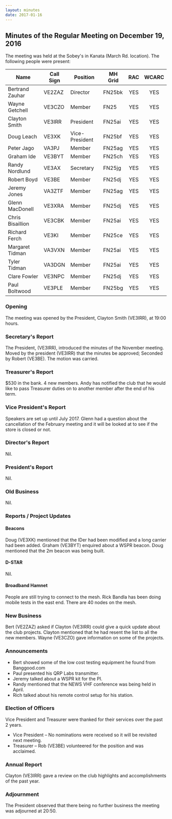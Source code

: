 ```yaml
---
layout: minutes
date: 2017-01-16
---
```


## Minutes of the Regular Meeting on December 19, 2016

The meeting was held at the Sobey's in Kanata (March Rd. location).
The following people were present:

| Name             | Call Sign | Position       | MH Grid | RAC | WCARC |
|------------------|-----------|----------------|---------|:---:|:-----:|
| Bertrand Zauhar  | VE2ZAZ    | Director       | FN25bk  | YES |  YES  |
| Wayne Getchell   | VE3CZO    | Member         | FN25    | YES |  YES  |
| Clayton Smith    | VE3IRR    | President      | FN25ai  | YES |  YES  |
| Doug Leach       | VE3XK     | Vice-President | FN25bf  | YES |  YES  |
| Peter Jago       | VA3PJ     | Member         | FN25ag  | YES |  YES  |
| Graham Ide       | VE3BYT    | Member         | FN25ch  | YES |  YES  |
| Randy Nordlund   | VE3AX     | Secretary      | FN25jg  | YES |  YES  |
| Robert Boyd      | VE3BE     | Member         | FN25dj  | YES |  YES  |
| Jeremy Jones     | VA3ZTF    | Member         | FN25ag  | YES |  YES  |
| Glenn MacDonell  | VE3XRA    | Member         | FN25dj  | YES |  YES  |
| Chris Bisaillion | VE3CBK    | Member         | FN25ai  | YES |  YES  |
| Richard Ferch    | VE3KI     | Member         | FN25ce  | YES |  YES  |
| Margaret Tidman  | VA3VXN    | Member         | FN25ai  | YES |  YES  |
| Tyler Tidman     | VA3DGN    | Member         | FN25ai  | YES |  YES  |
| Clare Fowler     | VE3NPC    | Member         | FN25dj  | YES |  YES  |
| Paul Boltwood    | VE3PLE    | Member         | FN25bg  | YES |  YES  |

### Opening

The meeting was opened by the President, Clayton Smith (VE3IRR), at 19:00 hours.

### Secretary's Report

The President, (VE3IRR), introduced the minutes of the November meeting.
Moved by the president (VE3IRR) that the minutes be approved; Seconded by Robert (VE3BE).
The motion was carried.

### Treasurer's Report

$530 in the bank.
4 new members.
Andy has notified the club that he would like to pass Treasurer duties on to another member after the end of his term.

### Vice President's Report

Speakers are set up until July 2017.
Glenn had a question about the cancellation of the February meeting and it will be looked at to see if the store is closed or not.

### Director's Report

Nil.

### President's Report

Nil.

### Old Business

Nil.

### Reports / Project Updates

#### Beacons

Doug (VE3XK) mentioned that the IDer had been modified and a long carrier had been added.
Graham (VE3BYT) enquired about a WSPR beacon. Doug mentioned that the 2m beacon was being built.

#### D-STAR

Nil.

#### Broadband Hamnet

People are still trying to connect to the mesh.
Rick Bandla has been doing mobile tests in the east end.
There are 40 nodes on the mesh.

### New Business

Bert (VE2ZAZ) asked if Clayton (VE3IRR) could give a quick update about the club projects.
Clayton mentioned that he had resent the list to all the new members.
Wayne (VE3CZO) gave information on some of the projects.

### Announcements

* Bert showed some of the low cost testing equipment he found from Banggood.com
* Paul presented his QRP Labs transmitter.
* Jeremy talked about a WSPR kit for the PI.
* Randy mentioned that the NEWS VHF conference was being held in April.
* Rich talked about his remote control setup for his station.

### Election of Officers

Vice President and Treasurer were thanked for their services over the past 2 years.

* Vice President – No nominations were received so it will be revisited next meeting.
* Treasurer – Rob (VE3BE) volunteered for the position and was acclaimed.

### Annual Report

Clayton (VE3IRR) gave a review on the club highlights and accomplishments of the past year.

### Adjournment

The President observed that there being no further business the meeting was adjourned at 20:50.
